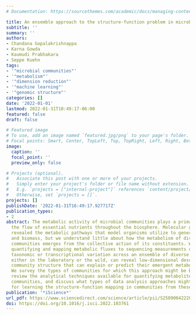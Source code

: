 ```yaml
---
# Documentation: https://sourcethemes.com/academic/docs/managing-content/

title: An ensemble approach to the structure-function problem in microbial communities
subtitle: ''
summary: ''
authors:
- Chandana Gopalakrishnappa
- Karna Gowda
- Kaumudi Prabhakara
- Seppe Kuehn
tags:
- '"microbial communities"'
- '"metabolism"'
- '"dimension reduction"'
- '"machine learning"'
- '"genomic structure"'
categories: []
date: '2022-01-01'
lastmod: 2022-01-31T10:49:17-06:00
featured: false
draft: false

# Featured image
# To use, add an image named `featured.jpg/png` to your page's folder.
# Focal points: Smart, Center, TopLeft, Top, TopRight, Left, Right, BottomLeft, Bottom, BottomRight.
image:
  caption: ''
  focal_point: ''
  preview_only: false

# Projects (optional).
#   Associate this post with one or more of your projects.
#   Simply enter your project's folder or file name without extension.
#   E.g. `projects = ["internal-project"]` references `content/project/deep-learning/index.md`.
#   Otherwise, set `projects = []`.
projects: []
publishDate: '2022-01-31T16:49:17.927717Z'
publication_types:
- 2
abstract: The metabolic activity of microbial communities plays a primary role in
  the flow of essential nutrients throughout the biosphere. Molecular genetics has
  revealed the metabolic pathways that model organisms utilize to generate energy
  and biomass, but we understand little about how the metabolism of diverse, natural
  communities emerges from the collective action of its constituents. We propose that
  quantifying and mapping metabolic fluxes to sequencing measurements of genomic,
  taxonomic or transcriptional variation across an ensemble of diverse communities,
  either in the laboratory or the wild, can reveal low-dimensional descriptions of
  community structure that can explain or predict their emergent metabolic activity.
  We survey the types of communities for which this approach might be best suited,
  review the analytical techniques available for quantifying metabolite fluxes in
  communities, and discuss what types of data analysis approaches might be lucrative
  for learning the structure-function mapping in communities from these data.
publication: '*iScience*'
url_pdf: https://www.sciencedirect.com/science/article/pii/S2589004222000311
doi: https://doi.org/10.1016/j.isci.2022.103761
---
```

